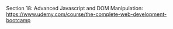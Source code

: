 Section 18: Advanced Javascript and DOM Manipulation:
https://www.udemy.com/course/the-complete-web-development-bootcamp